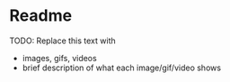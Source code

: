 # Readme

TODO: Replace this text with


* images, gifs, videos
* brief description of what each image/gif/video shows

